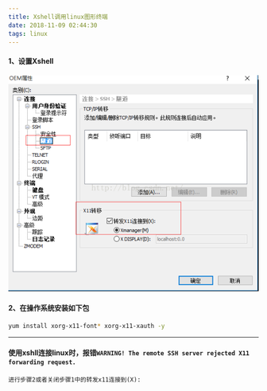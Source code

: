 ```yaml
---
title: Xshell调用linux图形终端
date: 2018-11-09 02:44:30
tags: linux
---
```

#### 1、设置Xshell
![Xshell设置](/photo/xshell设置.png)

#### 2、在操作系统安装如下包
```bash
yum install xorg-x11-font* xorg-x11-xauth -y
```

---
#### 使用xshll连接linux时，报错`WARNING! The remote SSH server rejected X11 forwarding request.`
```
进行步骤2或者关闭步骤1中的转发x11连接到(X):
```

